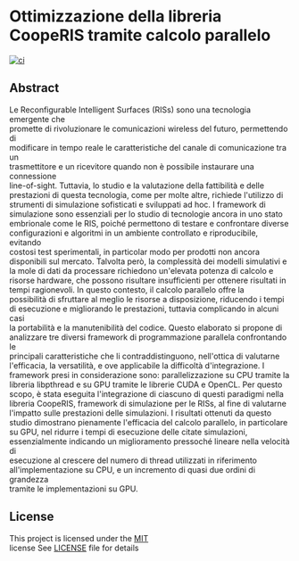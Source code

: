 # Ottimizzazione della libreria CoopeRIS tramite calcolo parallelo

[![ci](https://github.com/unitn-drive/thesis/actions/workflows/ci.yaml/badge.svg)](https://github.com/unitn-drive/thesis/actions/workflows/ci.yaml)

## Abstract

Le Reconfigurable Intelligent Surfaces (RISs) sono una tecnologia emergente che \
promette di rivoluzionare le comunicazioni wireless del futuro, permettendo di \
modificare in tempo reale le caratteristiche del canale di comunicazione tra un \
trasmettitore e un ricevitore quando non è possibile instaurare una connessione \
line-of-sight. Tuttavia, lo studio e la valutazione della fattibilità e delle \
prestazioni di questa tecnologia, come per molte altre, richiede l'utilizzo di \
strumenti di simulazione sofisticati e sviluppati ad hoc. I framework di \
simulazione sono essenziali per lo studio di tecnologie ancora in uno stato \
embrionale come le RIS, poiché permettono di testare e confrontare diverse \
configurazioni e algoritmi in un ambiente controllato e riproducibile, evitando \
costosi test sperimentali, in particolar modo per prodotti non ancora \
disponibili sul mercato. Talvolta però, la complessità dei modelli simulativi e \
la mole di dati da processare richiedono un'elevata potenza di calcolo e \
risorse hardware, che possono risultare insufficienti per ottenere risultati in \
tempi ragionevoli. In questo contesto, il calcolo parallelo offre la \
possibilità di sfruttare al meglio le risorse a disposizione, riducendo i tempi \
di esecuzione e migliorando le prestazioni, tuttavia complicando in alcuni casi \
la portabilità e la manutenibilità del codice. Questo elaborato si propone di \
analizzare tre diversi framework di programmazione parallela confrontando le \
principali caratteristiche che li contraddistinguono, nell'ottica di valutarne \
l'efficacia, la versatilità, e ove applicabile la difficoltà d'integrazione. I \
framework presi in considerazione sono: parallelizzazione su CPU tramite la \
libreria libpthread e su GPU tramite le librerie CUDA e OpenCL. Per questo \
scopo, è stata eseguita l'integrazione di ciascuno di questi paradigmi nella \
libreria CoopeRIS, framework di simulazione per le RISs, al fine di valutarne \
l'impatto sulle prestazioni delle simulazioni. I risultati ottenuti da questo \
studio dimostrano pienamente l'efficacia del calcolo parallelo, in particolare \
su GPU, nel ridurre i tempi di esecuzione delle citate simulazioni, \
essenzialmente indicando un miglioramento pressoché lineare nella velocità di \
esecuzione al crescere del numero di thread utilizzati in riferimento \
all'implementazione su CPU, e un incremento di quasi due ordini di grandezza \
tramite le implementazioni su GPU.

## License

This project is licensed under the [MIT](https://opensource.org/licenses/MIT) \
license See [LICENSE](./LICENSE) file for details
